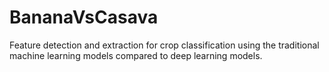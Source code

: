 # BananaVsCasava
Feature detection and extraction for crop classification using the traditional machine learning models compared to deep learning models.
